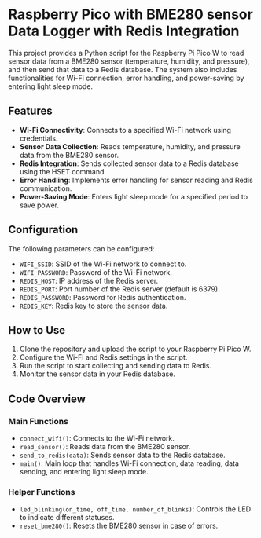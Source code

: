 # Raspberry Pico with BME280 sensor Data Logger with Redis Integration

This project provides a Python script for the Raspberry Pi Pico W to read sensor data from a BME280 sensor (temperature, humidity, and pressure), and then send that data to a Redis database. The system also includes functionalities for Wi-Fi connection, error handling, and power-saving by entering light sleep mode.

## Features

- **Wi-Fi Connectivity**: Connects to a specified Wi-Fi network using credentials.
- **Sensor Data Collection**: Reads temperature, humidity, and pressure data from the BME280 sensor.
- **Redis Integration**: Sends collected sensor data to a Redis database using the HSET command.
- **Error Handling**: Implements error handling for sensor reading and Redis communication.
- **Power-Saving Mode**: Enters light sleep mode for a specified period to save power.

## Configuration

The following parameters can be configured:

- `WIFI_SSID`: SSID of the Wi-Fi network to connect to.
- `WIFI_PASSWORD`: Password of the Wi-Fi network.
- `REDIS_HOST`: IP address of the Redis server.
- `REDIS_PORT`: Port number of the Redis server (default is 6379).
- `REDIS_PASSWORD`: Password for Redis authentication.
- `REDIS_KEY`: Redis key to store the sensor data.

## How to Use

1. Clone the repository and upload the script to your Raspberry Pi Pico W.
2. Configure the Wi-Fi and Redis settings in the script.
3. Run the script to start collecting and sending data to Redis.
4. Monitor the sensor data in your Redis database.

## Code Overview

### Main Functions

- `connect_wifi()`: Connects to the Wi-Fi network.
- `read_sensor()`: Reads data from the BME280 sensor.
- `send_to_redis(data)`: Sends sensor data to the Redis database.
- `main()`: Main loop that handles Wi-Fi connection, data reading, data sending, and entering light sleep mode.

### Helper Functions

- `led_blinking(on_time, off_time, number_of_blinks)`: Controls the LED to indicate different statuses.
- `reset_bme280()`: Resets the BME280 sensor in case of errors.
